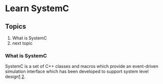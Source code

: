 # Learn SystemC

## Topics

1. What is SystemC
2. next topic

### What is SystemC

SystemC is a set of C++ classes and macros which provide an event-driven simulation interface which has been developed to support system level design[1] [2].

[1]: [https://en.wikipedia.org/wiki/SystemC]
[2]: https://en.wikipedia.org/wiki/SystemC
